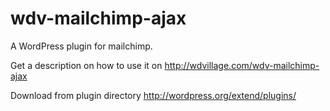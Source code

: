 wdv-mailchimp-ajax
=======================

A WordPress plugin for mailchimp.

Get a description on how to use it on http://wdvillage.com/wdv-mailchimp-ajax

Download from plugin directory http://wordpress.org/extend/plugins/
